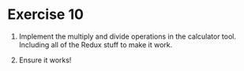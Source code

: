 # Exercise 10

1. Implement the multiply and divide operations in the calculator tool. Including all of the Redux stuff to make it work.

2. Ensure it works!